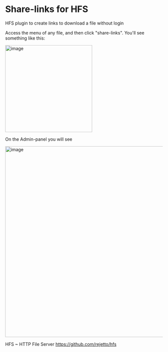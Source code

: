 # Share-links for HFS

HFS plugin to create links to download a file without login

Access the menu of any file, and then click "share-links". You'll see something like this:

<img width="278" alt="image" src="https://github.com/user-attachments/assets/c4904e7a-c6e3-457c-bab7-3d4f8328b3c7" />


On the Admin-panel you will see

<img width="610" alt="image" src="https://github.com/user-attachments/assets/1a49e538-078c-406c-a38e-6df391c42813" />


HFS ~ HTTP File Server https://github.com/rejetto/hfs
